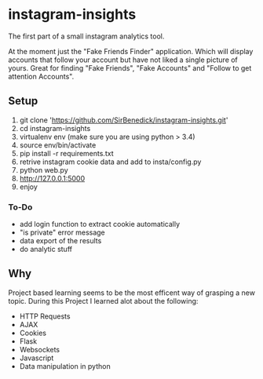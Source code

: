 # instagram-insights

The first part of a small instagram analytics tool.

At the moment just the "Fake Friends Finder" application. Which will display accounts that follow your account but have not liked a single picture of yours.
Great for finding "Fake Friends", "Fake Accounts" and "Follow to get attention Accounts".




## Setup
1. git clone 'https://github.com/SirBenedick/instagram-insights.git'
2. cd instagram-insights
3. virtualenv env (make sure you are using python > 3.4)
4. source env/bin/activate
5. pip install -r requirements.txt
6. retrive instagram cookie data and add to insta/config.py
7. python web.py
8. http://127.0.0.1:5000
9. enjoy


### To-Do
* add login function to extract cookie automatically
* "is private" error message
* data export of the results
* do analytic stuff


## Why
Project based learning seems to be the most efficent way of grasping a new topic.
During this Project I learned alot about the following:

* HTTP Requests
* AJAX
* Cookies
* Flask
* Websockets
* Javascript
* Data manipulation in python
